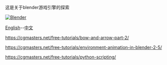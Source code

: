 这是关于blender游戏引擎的探索

[![Blender](misc/Blender_logo.png)](http://www.blender.org/)

[English](https://docs.blender.org/manual/en/dev/game_engine/index.html)--[中文](https://docs.blender.org/manual/zh-hans/dev/game_engine/introduction.html)

https://cgmasters.net/free-tutorials/bow-and-arrow-part-2/

https://cgmasters.net/free-tutorials/environment-animation-in-blender-2-5/

https://cgmasters.net/free-tutorials/python-scripting/
